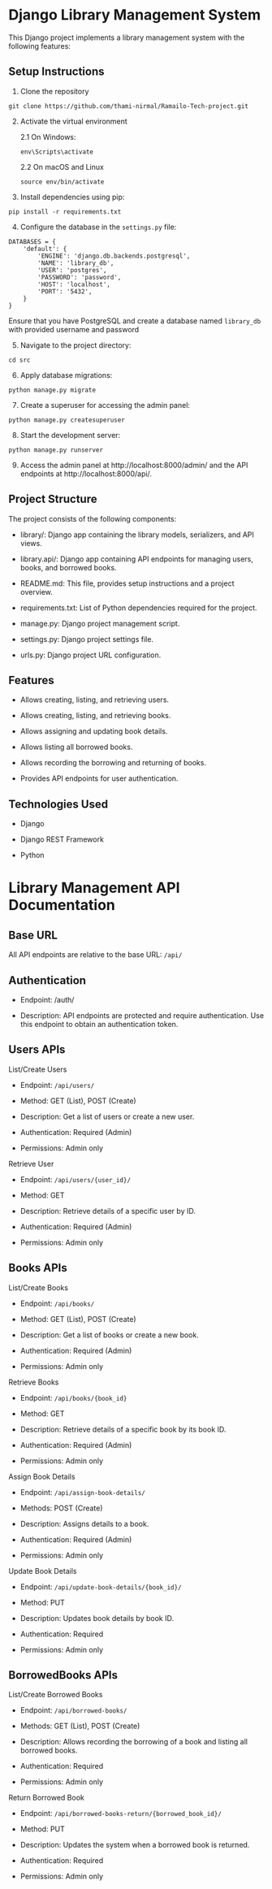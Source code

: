 # Django Library Management System
This Django project implements a library management system with the following features:

## Setup Instructions
1. Clone the repository
```
git clone https://github.com/thami-nirmal/Ramailo-Tech-project.git
```

2. Activate the virtual environment

    2.1 On Windows:
    ```
    env\Scripts\activate
    ```
    2.2 On macOS and Linux
    ```
    source env/bin/activate
    ```

3. Install dependencies using pip:
```
pip install -r requirements.txt
```

4. Configure the database in the `settings.py` file:
```
DATABASES = {
    'default': {
        'ENGINE': 'django.db.backends.postgresql',
        'NAME': 'library_db',
        'USER': 'postgres',
        'PASSWORD': 'password',
        'HOST': 'localhost',
        'PORT': '5432',
    }
}
```
Ensure that you have PostgreSQL and create a database named `library_db` with provided username and password

5. Navigate to the project directory:
```
cd src
```

6. Apply database migrations:
```
python manage.py migrate
```

7. Create a superuser for accessing the admin panel:
```
python manage.py createsuperuser
```

8. Start the development server:
```
python manage.py runserver
```

9. Access the admin panel at http://localhost:8000/admin/ and the API endpoints at http://localhost:8000/api/.


## Project Structure
The project consists of the following components:

- library/:           Django app containing the library models, serializers, and API views.

- library.api/:       Django app containing API endpoints for managing users, books, and borrowed books.

- README.md:          This file, provides setup instructions and a project overview.

- requirements.txt:   List of Python dependencies required for the project.

- manage.py:          Django project management script.

- settings.py:        Django project settings file.

- urls.py:            Django project URL configuration. 


## Features

- Allows creating, listing, and retrieving users.

- Allows creating, listing, and retrieving books.

- Allows assigning and updating book details.

- Allows listing all borrowed books.

- Allows recording the borrowing and returning of books.

- Provides API endpoints for user authentication.

## Technologies Used

- Django

- Django REST Framework

- Python


# Library Management API Documentation

## Base URL

All API endpoints are relative to the base URL: `/api/`

## Authentication

- Endpoint: /auth/

- Description: API endpoints are protected and require authentication. Use this endpoint to obtain an authentication token.


## Users APIs

List/Create Users

- Endpoint: `/api/users/`

- Method: GET (List), POST (Create)

- Description: Get a list of users or create a new user.

- Authentication: Required (Admin)

- Permissions: Admin only


Retrieve User

- Endpoint: `/api/users/{user_id}/`

- Method: GET

- Description: Retrieve details of a specific user by ID.

- Authentication: Required (Admin)

- Permissions: Admin only


## Books APIs

List/Create Books

- Endpoint: `/api/books/`

- Method: GET (List), POST (Create)

- Description: Get a list of books or create a new book.

- Authentication: Required (Admin)

- Permissions: Admin only


Retrieve Books

- Endpoint: `/api/books/{book_id}`

- Method: GET

- Description: Retrieve details of a specific book by its book ID.

- Authentication: Required (Admin)

- Permissions: Admin only


Assign Book Details

- Endpoint: `/api/assign-book-details/`

- Methods: POST (Create)

- Description: Assigns details to a book.

- Authentication: Required (Admin)

- Permissions: Admin only


Update Book Details

- Endpoint: `/api/update-book-details/{book_id}/`

- Method: PUT

- Description: Updates book details by book ID.

- Authentication: Required

- Permissions: Admin only


## BorrowedBooks APIs

List/Create Borrowed Books

- Endpoint: `/api/borrowed-books/`

- Methods: GET (List), POST (Create)

- Description: Allows recording the borrowing of a book and listing all borrowed books.

- Authentication: Required

- Permissions: Admin only


Return Borrowed Book

- Endpoint: `/api/borrowed-books-return/{borrowed_book_id}/`

- Method: PUT

- Description: Updates the system when a borrowed book is returned.

- Authentication: Required

- Permissions: Admin only